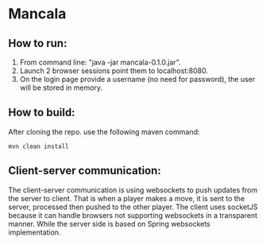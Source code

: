 # Mancala

## How to run:
1. From command line: "java -jar mancala-0.1.0.jar".
2. Launch 2 browser sessions point them to localhost:8080.
3. On the login page provide a username (no need for password), the user will be stored in memory.

## How to build:
After cloning the repo. use the following maven command:
```
mvn clean install
```

## Client-server communication:
The client-server communication is using websockets to push updates from the server to client. 
That is when a player makes a move, it is sent to the server, processed then pushed to the other player.
The client uses socketJS because it can handle browsers not supporting websockets in a transparent manner. While the server side is based on Spring websockets implementation. 
